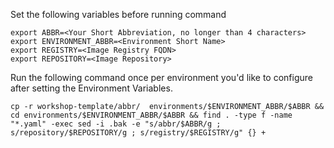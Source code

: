 Set the following variables before running command

``` shell
export ABBR=<Your Short Abbreviation, no longer than 4 characters>
export ENVIRONMENT_ABBR=<Environment Short Name>
export REGISTRY=<Image Registry FQDN>
export REPOSITORY=<Image Repository>
```

Run the following command once per environment you'd like to configure after setting the Environment Variables.

``` shell
cp -r workshop-template/abbr/  environments/$ENVIRONMENT_ABBR/$ABBR && cd environments/$ENVIRONMENT_ABBR/$ABBR && find . -type f -name "*.yaml" -exec sed -i .bak -e "s/abbr/$ABBR/g ; s/repository/$REPOSITORY/g ; s/registry/$REGISTRY/g" {} +
```
